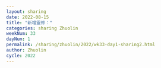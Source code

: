 ```yaml
---
layout: sharing
date: 2022-08-15
title: "新增靈修："
categories: sharing Zhuolin
weekNum: 33
dayNum: 1
permalink: /sharing/zhuolin/2022/wk33-day1-sharing2.html
author: Zhuolin
cycle: 2022
---  
```

